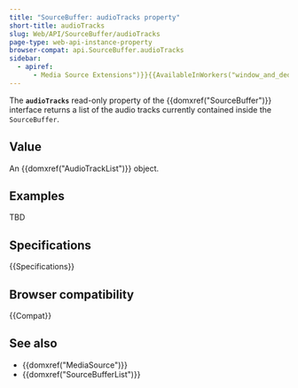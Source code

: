 ```yaml
---
title: "SourceBuffer: audioTracks property"
short-title: audioTracks
slug: Web/API/SourceBuffer/audioTracks
page-type: web-api-instance-property
browser-compat: api.SourceBuffer.audioTracks
sidebar:
  - apiref:
      - Media Source Extensions")}}{{AvailableInWorkers("window_and_dedicated
---
```


The **`audioTracks`** read-only property of the
{{domxref("SourceBuffer")}} interface returns a list of the audio tracks currently
contained inside the `SourceBuffer`.

## Value

An {{domxref("AudioTrackList")}} object.

## Examples

TBD

## Specifications

{{Specifications}}

## Browser compatibility

{{Compat}}

## See also

- {{domxref("MediaSource")}}
- {{domxref("SourceBufferList")}}
